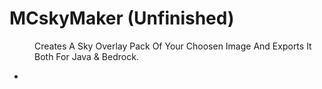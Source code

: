 <h1>MCskyMaker (Unfinished)</h1>
<dd>Creates A Sky Overlay Pack Of Your Choosen Image And Exports It Both For Java & Bedrock.</dd>
<ul>
  <li></li>
</ul>
